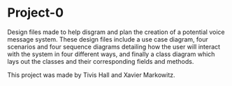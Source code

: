 # Project-0

Design files made to help disgram and plan the creation of a potential voice message system.
These design files include a use case diagram, four scenarios and four sequence diagrams detailing how the user will interact with the system in four different ways, and finally a class diagram which lays out the classes and their corresponding fields and methods.

This project was made by Tivis Hall and Xavier Markowitz.
